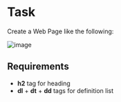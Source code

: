 # Task
Create a Web Page like the following:

![image](https://user-images.githubusercontent.com/85792514/170826877-1a5989bb-74ef-469e-914e-100f97463aa7.png)

## Requirements
* **h2** tag for heading
* **dl** + **dt** + **dd** tags for definition list
